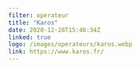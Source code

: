 ```yaml
---
filter: operateur
title: "Karos"
date: 2020-12-28T15:46:34Z
linked: true
logo: /images/operateurs/karos.webp
link: https://www.karos.fr/
---
```

